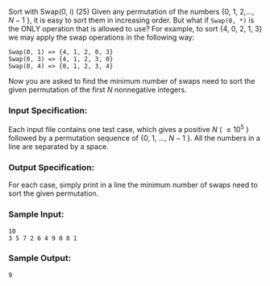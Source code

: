 Sort with Swap(0, i) (25)
Given any permutation of the numbers {0, 1, 2,..., $N-1$ }, it is easy to sort
them in increasing order. But what if `Swap(0, *)` is the ONLY operation that
is allowed to use? For example, to sort {4, 0, 2, 1, 3} we may apply the swap
operations in the following way:

    
    
    Swap(0, 1) => {4, 1, 2, 0, 3}
    Swap(0, 3) => {4, 1, 2, 3, 0}
    Swap(0, 4) => {0, 1, 2, 3, 4}
    

Now you are asked to find the minimum number of swaps need to sort the given
permutation of the first $N$ nonnegative integers.

### Input Specification:

Each input file contains one test case, which gives a positive $N$ ( $\le
10^5$ ) followed by a permutation sequence of {0, 1, ..., $N-1$ }. All the
numbers in a line are separated by a space.

### Output Specification:

For each case, simply print in a line the minimum number of swaps need to sort
the given permutation.

### Sample Input:

    
    
    10
    3 5 7 2 6 4 9 0 8 1
    

### Sample Output:

    
    
    9
    


